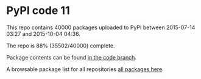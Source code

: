 # PyPI code 11

This repo contains 40000 packages uploaded to PyPI between 
2015-07-14 03:27 and 2015-10-04 04:36.

The repo is 88% (35502/40000) complete.

Package contents can be found [in the code branch](https://github.com/pypi-data/pypi-mirror-11/tree/code/packages).

A browsable package list for all repositories [all packages here](https://pypi-data.github.io/website/repositories/pypi-mirror-11).


